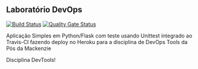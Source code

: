 ## Laboratório DevOps


[![Build Status](https://travis-ci.com/rafaelabento/devopslab.svg?branch=main)](https://travis-ci.com/rafaelabento/devopslab)
[![Quality Gate Status](https://sonarcloud.io/api/project_badges/measure?project=rafaelabento1&metric=alert_status)](https://sonarcloud.io/dashboard?id=rafaelabento1)


Aplicação Simples em Python/Flask com teste usando Unittest integrado ao Travis-CI fazendo deploy no Heroku para a disciplina de DevOps Tools da Pós da Mackenzie

Disciplina DevTools!
